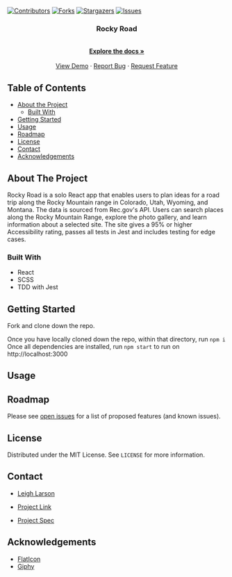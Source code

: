 [![Contributors][contributors-shield]][contributors-url]
[![Forks][forks-shield]][forks-url]
[![Stargazers][stars-shield]][stars-url]
[![Issues][issues-shield]][issues-url]

  <h3 align="center">Rocky Road</h3>

  <p align="center">
    <br />
    <a href="https://github.com/leighlars/rocky-road"><strong>Explore the docs »</strong></a>
    <br />
    <br />
    <a href="https://github.com/leighlars/rocky-road">View Demo</a>
    ·
    <a href="https://github.com/leighlars/rocky-road/issues">Report Bug</a>
    ·
    <a href="https://github.com/leighlars/rocky-road/issues">Request Feature</a>
  </p>
</p>

## Table of Contents

* [About the Project](#about-the-project)
  * [Built With](#built-with)
* [Getting Started](#getting-started)
* [Usage](#usage)
* [Roadmap](#roadmap)
* [License](#license)
* [Contact](#contact)
* [Acknowledgements](#acknowledgements)


<!-- ABOUT THE PROJECT -->
## About The Project

Rocky Road is a solo React app that enables users to plan ideas for a road trip along the Rocky Mountain range in Colorado, Utah, Wyoming, and Montana. The data is sourced from Rec.gov's API. Users can search places along the Rocky Mountain Range, explore the photo gallery, and learn information about a selected site. The site gives a 95% or higher Accessibility rating, passes all tests in Jest and includes testing for edge cases. 


### Built With

- React 
- SCSS
- TDD with Jest

## Getting Started

Fork and clone down the repo. 

Once you have locally cloned down the repo, within that directory, run 
`npm i`
Once all dependencies are installed, run
`npm start` to run on http://localhost:3000

## Usage

<!-- ![gif of home](../src/assets/homeload.gif)</br>
*Home Page* -->

<!-- ![gif of location page](../src/assets/locationPage.gif)</br>
*Location Page*

![gif of about page](../src/assets/about.gif)</br>
*About Page*

![gif of search functionality](../src/assets/search.gif)</br>
*Search functionality of American cities*

![gif of searching from Home](../src/assets/searchFromHome.gif)</br>
*Searching from Home Page*

![gif of outside links](../src/assets/outsideLinks.gif)</br>
*Clicking external links*

![gif of loading screen](../src/assets/loading.gif)</br>
*Loading Page* -->


## Roadmap

Please see [open issues](https://github.com/leighlars/rocky-road/issues) for a list of proposed features (and known issues).

## License

Distributed under the MIT License. See `LICENSE` for more information.

## Contact

- [Leigh Larson](https://github.com/leighlars)

- [Project Link](https://github.com/leighlars/rocky-road)
 
- [Project Spec](https://frontend.turing.io/projects/module-3/binary-challenge.html)


## Acknowledgements
* [FlatIcon](https://www.flaticon.com/home)
* [Giphy](https://giphy.com)


<!-- MARKDOWN LINKS & IMAGES -->
<!-- https://www.markdownguide.org/basic-syntax/#reference-style-links -->
[contributors-shield]: https://img.shields.io/github/contributors/leighlars/rocky-road.svg?style=flat-square
[contributors-url]: https://github.com/leighlars/rocky-road/graphs/contributors
[forks-shield]: https://img.shields.io/github/forks/leighlars/rocky-road.svg?style=flat-square
[forks-url]: https://github.com/leighlars/rocky-road/network/members
[stars-shield]: https://img.shields.io/github/stars/leighlars/rocky-road.svg?style=flat-square
[stars-url]: https://github.com/leighlars/rocky-road/stargazers
[issues-shield]: https://img.shields.io/github/issues/leighlars/rocky-road.svg?style=flat-square
[issues-url]: https://github.com/leighlars/rocky-road/issues
